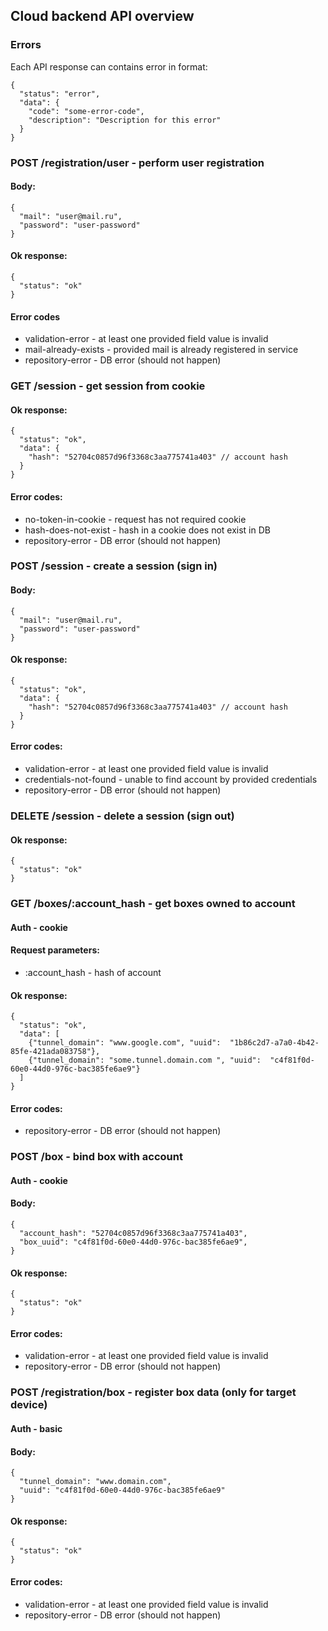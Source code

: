 ## Cloud backend API overview

### Errors
Each API response can contains error in format:
```json5
{
  "status": "error",
  "data": {
    "code": "some-error-code",
    "description": "Description for this error"
  }
}
```

### POST /registration/user - perform user registration
#### Body:
```json5
{
  "mail": "user@mail.ru",
  "password": "user-password"
}
```
#### Ok response:
```json5
{
  "status": "ok"
}
```
#### Error codes
* validation-error - at least one provided field value is invalid
* mail-already-exists - provided mail is already registered in service
* repository-error - DB error (should not happen)


### GET /session - get session from cookie
#### Ok response:
```json5
{
  "status": "ok",
  "data": {
    "hash": "52704c0857d96f3368c3aa775741a403" // account hash
  }
}
```
#### Error codes:
* no-token-in-cookie - request has not required cookie
* hash-does-not-exist - hash in a cookie does not exist in DB
* repository-error - DB error (should not happen)

### POST /session - create a session (sign in)
#### Body:
```json5
{
  "mail": "user@mail.ru",
  "password": "user-password"
}
```
#### Ok response:
```json5
{
  "status": "ok",
  "data": {
    "hash": "52704c0857d96f3368c3aa775741a403" // account hash
  }
}
```
#### Error codes:
* validation-error - at least one provided field value is invalid
* credentials-not-found - unable to find account by provided credentials
* repository-error - DB error (should not happen)

### DELETE /session - delete a session (sign out)
#### Ok response:
```json5
{
  "status": "ok"
}
```

### GET /boxes/:account_hash - get boxes owned to account
#### Auth - cookie
#### Request parameters:
* \:account_hash - hash of account
#### Ok response:
```json5
{
  "status": "ok",
  "data": [
    {"tunnel_domain": "www.google.com", "uuid":  "1b86c2d7-a7a0-4b42-85fe-421ada083758"},
    {"tunnel_domain": "some.tunnel.domain.com ", "uuid":  "c4f81f0d-60e0-44d0-976c-bac385fe6ae9"}
  ]
}
```
#### Error codes:
* repository-error - DB error (should not happen)

### POST /box - bind box with account
#### Auth - cookie
#### Body:
```json5
{
  "account_hash": "52704c0857d96f3368c3aa775741a403",
  "box_uuid": "c4f81f0d-60e0-44d0-976c-bac385fe6ae9",
}
```
#### Ok response:
```json5
{
  "status": "ok"
}
```
#### Error codes:
* validation-error - at least one provided field value is invalid
* repository-error - DB error (should not happen)


### POST /registration/box - register box data (only for target device)
#### Auth - basic
#### Body:
```json5
{
  "tunnel_domain": "www.domain.com",
  "uuid": "c4f81f0d-60e0-44d0-976c-bac385fe6ae9"
}
```
#### Ok response:
```json5
{
  "status": "ok"
}
```
#### Error codes:
* validation-error - at least one provided field value is invalid
* repository-error - DB error (should not happen)
